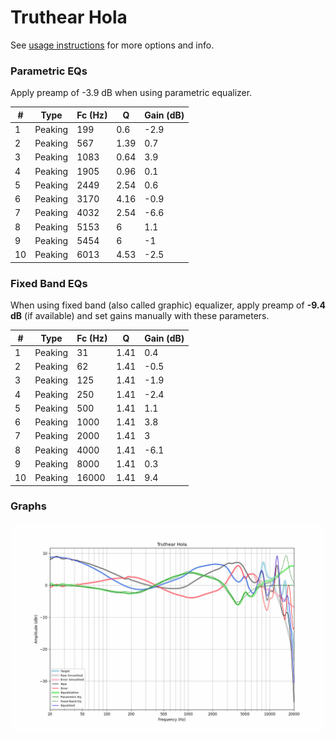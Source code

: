 # Truthear Hola
See [usage instructions](https://github.com/jaakkopasanen/AutoEq#usage) for more options and info.

### Parametric EQs
Apply preamp of -3.9 dB when using parametric equalizer.

|   # | Type    |   Fc (Hz) |    Q |   Gain (dB) |
|-----|---------|-----------|------|-------------|
|   1 | Peaking |       199 | 0.6  |        -2.9 |
|   2 | Peaking |       567 | 1.39 |         0.7 |
|   3 | Peaking |      1083 | 0.64 |         3.9 |
|   4 | Peaking |      1905 | 0.96 |         0.1 |
|   5 | Peaking |      2449 | 2.54 |         0.6 |
|   6 | Peaking |      3170 | 4.16 |        -0.9 |
|   7 | Peaking |      4032 | 2.54 |        -6.6 |
|   8 | Peaking |      5153 | 6    |         1.1 |
|   9 | Peaking |      5454 | 6    |        -1   |
|  10 | Peaking |      6013 | 4.53 |        -2.5 |

### Fixed Band EQs
When using fixed band (also called graphic) equalizer, apply preamp of **-9.4 dB** (if available) and set gains manually with these parameters.

|   # | Type    |   Fc (Hz) |    Q |   Gain (dB) |
|-----|---------|-----------|------|-------------|
|   1 | Peaking |        31 | 1.41 |         0.4 |
|   2 | Peaking |        62 | 1.41 |        -0.5 |
|   3 | Peaking |       125 | 1.41 |        -1.9 |
|   4 | Peaking |       250 | 1.41 |        -2.4 |
|   5 | Peaking |       500 | 1.41 |         1.1 |
|   6 | Peaking |      1000 | 1.41 |         3.8 |
|   7 | Peaking |      2000 | 1.41 |         3   |
|   8 | Peaking |      4000 | 1.41 |        -6.1 |
|   9 | Peaking |      8000 | 1.41 |         0.3 |
|  10 | Peaking |     16000 | 1.41 |         9.4 |

### Graphs
![](./Truthear%20Hola.png)
